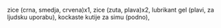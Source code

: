zice (crna, smedja, crvena)x1, 
zice (zuta, plava)x2, 
lubrikant gel (plavi, za ljudsku uporabu), 
kockaste kutije za simu (podno), 
